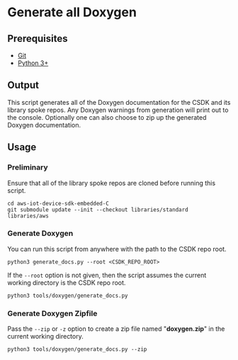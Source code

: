 # Generate all Doxygen

## Prerequisites

- [Git](https://git-scm.com/downloads/)
- [Python 3+](https://www.python.org/downloads/)

## Output

This script generates all of the Doxygen documentation for the CSDK and its
library spoke repos.
Any Doxygen warnings from generation will print out to the console.
Optionally one can also choose to zip up the generated Doxygen documentation.

## Usage

### Preliminary

Ensure that all of the library spoke repos are cloned before running this script.

```console
cd aws-iot-device-sdk-embedded-C
git submodule update --init --checkout libraries/standard libraries/aws
```

### Generate Doxygen

You can run this script from anywhere with the path to the CSDK repo root.

```console
python3 generate_docs.py --root <CSDK_REPO_ROOT>
```

If the `--root` option is not given, then the script assumes the current working
directory is the CSDK repo root.

```console
python3 tools/doxygen/generate_docs.py
```

### Generate Doxygen Zipfile

Pass the `--zip` or `-z` option to create a zip file named "**doxygen.zip**" in the
current working directory.

```console
python3 tools/doxygen/generate_docs.py --zip
```
